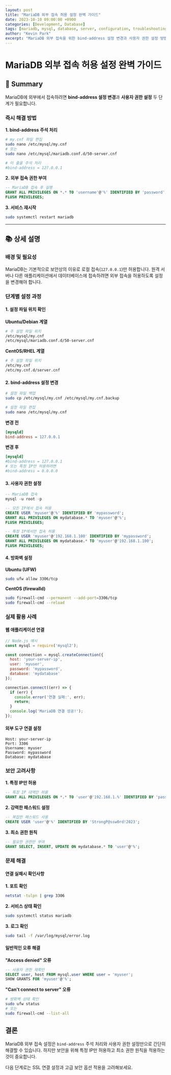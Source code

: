 ```yaml
---
layout: post
title: "MariaDB 외부 접속 허용 설정 완벽 가이드"
date: 2023-10-10 09:00:00 +0900
categories: [Development, Database]
tags: [mariadb, mysql, database, server, configuration, troubleshooting]
author: "Kevin Park"
excerpt: "MariaDB 외부 접속을 위한 bind-address 설정 변경과 사용자 권한 설정 방법을 단계별로 설명합니다."
---
```


# MariaDB 외부 접속 허용 설정 완벽 가이드

## 🎯 Summary

MariaDB에 외부에서 접속하려면 **bind-address 설정 변경**과 **사용자 권한 설정** 두 단계가 필요합니다.

### 즉시 해결 방법

**1. bind-address 주석 처리**
```bash
# my.cnf 파일 편집
sudo nano /etc/mysql/my.cnf
# 또는
sudo nano /etc/mysql/mariadb.conf.d/50-server.cnf
```

```ini
# 이 줄을 주석 처리
#bind-address = 127.0.0.1
```

**2. 외부 접속 권한 부여**
```sql
-- MariaDB 접속 후 실행
GRANT ALL PRIVILEGES ON *.* TO 'username'@'%' IDENTIFIED BY 'password';
FLUSH PRIVILEGES;
```

**3. 서비스 재시작**
```bash
sudo systemctl restart mariadb
```

---

## 📚 상세 설명

### 배경 및 필요성

MariaDB는 기본적으로 보안상의 이유로 로컬 접속(`127.0.0.1`)만 허용합니다. 원격 서버나 다른 애플리케이션에서 데이터베이스에 접속하려면 외부 접속을 허용하도록 설정을 변경해야 합니다.

### 단계별 설정 과정

#### 1. 설정 파일 위치 확인

**Ubuntu/Debian 계열**
```bash
# 주 설정 파일 위치
/etc/mysql/my.cnf
/etc/mysql/mariadb.conf.d/50-server.cnf
```

**CentOS/RHEL 계열**
```bash
# 주 설정 파일 위치
/etc/my.cnf
/etc/my.cnf.d/server.cnf
```

#### 2. bind-address 설정 변경

```bash
# 설정 파일 백업
sudo cp /etc/mysql/my.cnf /etc/mysql/my.cnf.backup

# 설정 파일 편집
sudo nano /etc/mysql/my.cnf
```

**변경 전**
```ini
[mysqld]
bind-address = 127.0.0.1
```

**변경 후**
```ini
[mysqld]
#bind-address = 127.0.0.1
# 또는 특정 IP만 허용하려면
#bind-address = 0.0.0.0
```

#### 3. 사용자 권한 설정

```sql
-- MariaDB 접속
mysql -u root -p

-- 모든 IP에서 접속 허용
CREATE USER 'myuser'@'%' IDENTIFIED BY 'mypassword';
GRANT ALL PRIVILEGES ON mydatabase.* TO 'myuser'@'%';
FLUSH PRIVILEGES;

-- 특정 IP에서만 접속 허용
CREATE USER 'myuser'@'192.168.1.100' IDENTIFIED BY 'mypassword';
GRANT ALL PRIVILEGES ON mydatabase.* TO 'myuser'@'192.168.1.100';
FLUSH PRIVILEGES;
```

#### 4. 방화벽 설정

**Ubuntu (UFW)**
```bash
sudo ufw allow 3306/tcp
```

**CentOS (firewalld)**
```bash
sudo firewall-cmd --permanent --add-port=3306/tcp
sudo firewall-cmd --reload
```

### 실제 활용 사례

#### 웹 애플리케이션 연결
```javascript
// Node.js 예시
const mysql = require('mysql2');

const connection = mysql.createConnection({
  host: 'your-server-ip',
  user: 'myuser',
  password: 'mypassword',
  database: 'mydatabase'
});

connection.connect((err) => {
  if (err) {
    console.error('연결 실패:', err);
    return;
  }
  console.log('MariaDB 연결 성공!');
});
```

#### 외부 도구 연결 설정
```
Host: your-server-ip
Port: 3306
Username: myuser
Password: mypassword
Database: mydatabase
```

### 보안 고려사항

**1. 특정 IP만 허용**
```sql
-- 특정 IP 대역만 허용
GRANT ALL PRIVILEGES ON *.* TO 'user'@'192.168.1.%' IDENTIFIED BY 'password';
```

**2. 강력한 패스워드 설정**
```sql
-- 복잡한 패스워드 사용
CREATE USER 'user'@'%' IDENTIFIED BY 'StrongP@ssw0rd!2023';
```

**3. 최소 권한 원칙**
```sql
-- 필요한 권한만 부여
GRANT SELECT, INSERT, UPDATE ON mydatabase.* TO 'user'@'%';
```

### 문제 해결

#### 연결 실패시 확인사항

**1. 포트 확인**
```bash
netstat -tulpn | grep 3306
```

**2. 서비스 상태 확인**
```bash
sudo systemctl status mariadb
```

**3. 로그 확인**
```bash
sudo tail -f /var/log/mysql/error.log
```

#### 일반적인 오류 해결

**"Access denied" 오류**
```sql
-- 사용자 권한 재확인
SELECT user, host FROM mysql.user WHERE user = 'myuser';
SHOW GRANTS FOR 'myuser'@'%';
```

**"Can't connect to server" 오류**
```bash
# 방화벽 상태 확인
sudo ufw status
# 또는
sudo firewall-cmd --list-all
```

## 결론

MariaDB 외부 접속 설정은 `bind-address` 주석 처리와 사용자 권한 설정만으로 간단히 해결할 수 있습니다. 하지만 보안을 위해 특정 IP만 허용하고 최소 권한 원칙을 적용하는 것이 중요합니다.

다음 단계로는 SSL 연결 설정과 고급 보안 옵션 적용을 고려해보세요.